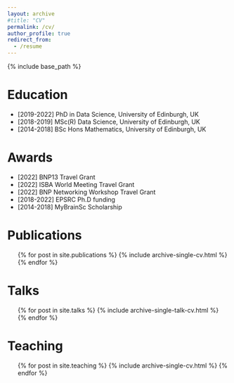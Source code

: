 ```yaml
---
layout: archive
#title: "CV"
permalink: /cv/
author_profile: true
redirect_from:
  - /resume
---
```


{% include base_path %}

Education
======
* [2019-2022] PhD in Data Science, University of Edinburgh, UK
* [2018-2019] MSc(R) Data Science, University of Edinburgh, UK
* [2014-2018] BSc Hons Mathematics, University of Edinburgh, UK

Awards
======
* [2022] BNP13 Travel Grant
* [2022] ISBA World Meeting Travel Grant
* [2022] BNP Networking Workshop Travel Grant
* [2018-2022] EPSRC Ph.D funding
* [2014-2018] MyBrainSc Scholarship

Publications
======
  <ul>{% for post in site.publications %}
    {% include archive-single-cv.html %}
  {% endfor %}</ul>
  
Talks
======
  <ul>{% for post in site.talks %}
    {% include archive-single-talk-cv.html %}
  {% endfor %}</ul>
  
Teaching
======
  <ul>{% for post in site.teaching %}
    {% include archive-single-cv.html %}
  {% endfor %}</ul>
  

